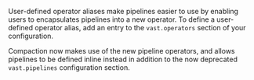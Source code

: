 User-defined operator aliases make pipelines easier to use by enabling users to
encapsulates pipelines into a new operator. To define a user-defined operator
alias, add an entry to the `vast.operators` section of your configuration.

Compaction now makes use of the new pipeline operators, and allows pipelines to
be defined inline instead in addition to the now deprecated `vast.pipelines`
configuration section.

